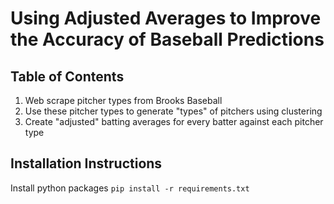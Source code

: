 
# Using Adjusted Averages to Improve the Accuracy of Baseball Predictions


## Table of Contents
1. Web scrape pitcher types from Brooks Baseball
2. Use these pitcher types to generate "types" of pitchers using clustering
3. Create "adjusted" batting averages for every batter against each pitcher type


## Installation Instructions

Install python packages
`pip install -r requirements.txt`


